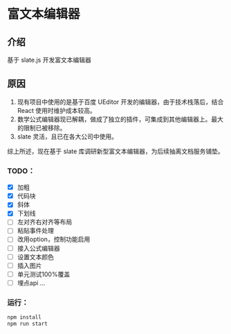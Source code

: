 # 富文本编辑器

## 介绍

基于 slate.js 开发富文本编辑器

## 原因

1. 现有项目中使用的是基于百度 UEditor 开发的编辑器，由于技术栈落后，结合 React 使用时维护成本较高。
2. 数学公式编辑器现已解耦，做成了独立的插件，可集成到其他编辑器上。最大的限制已被移除。
3. slate 灵活，且已在各大公司中使用。

综上所述，现在基于 slate 库调研新型富文本编辑器，为后续抽离文档服务铺垫。

### TODO：

- [x] 加粗
- [x] 代码块
- [x] 斜体
- [x] 下划线
- [ ] 左对齐右对齐等布局
- [ ] 粘贴事件处理
- [ ] 改用option，控制功能启用
- [ ] 接入公式编辑器
- [ ] 设置文本颜色
- [ ] 插入图片
- [ ] 单元测试100%覆盖
- [ ] 埋点api
      ...

### 运行：

```js
npm install
npm run start
```
